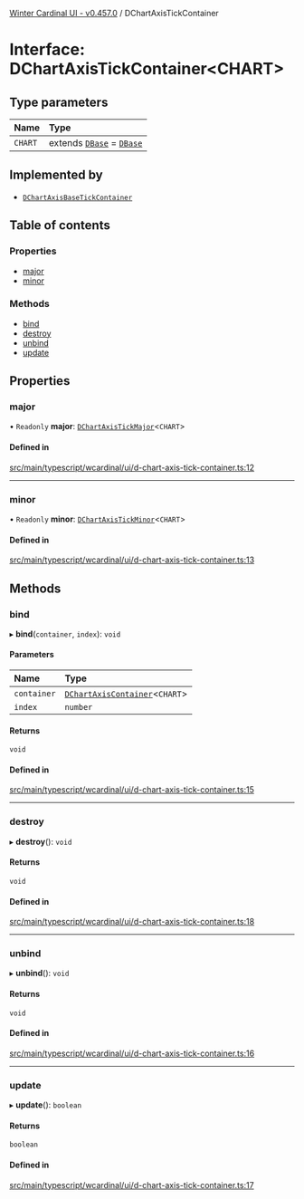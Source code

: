 [Winter Cardinal UI - v0.457.0](../index.md) / DChartAxisTickContainer

# Interface: DChartAxisTickContainer\<CHART\>

## Type parameters

| Name | Type |
| :------ | :------ |
| `CHART` | extends [`DBase`](../classes/DBase.md) = [`DBase`](../classes/DBase.md) |

## Implemented by

- [`DChartAxisBaseTickContainer`](../classes/DChartAxisBaseTickContainer.md)

## Table of contents

### Properties

- [major](DChartAxisTickContainer.md#major)
- [minor](DChartAxisTickContainer.md#minor)

### Methods

- [bind](DChartAxisTickContainer.md#bind)
- [destroy](DChartAxisTickContainer.md#destroy)
- [unbind](DChartAxisTickContainer.md#unbind)
- [update](DChartAxisTickContainer.md#update)

## Properties

### major

• `Readonly` **major**: [`DChartAxisTickMajor`](DChartAxisTickMajor.md)\<`CHART`\>

#### Defined in

[src/main/typescript/wcardinal/ui/d-chart-axis-tick-container.ts:12](https://github.com/winter-cardinal/winter-cardinal-ui/blob/v0.457.0/src/main/typescript/wcardinal/ui/d-chart-axis-tick-container.ts#L12)

___

### minor

• `Readonly` **minor**: [`DChartAxisTickMinor`](DChartAxisTickMinor.md)\<`CHART`\>

#### Defined in

[src/main/typescript/wcardinal/ui/d-chart-axis-tick-container.ts:13](https://github.com/winter-cardinal/winter-cardinal-ui/blob/v0.457.0/src/main/typescript/wcardinal/ui/d-chart-axis-tick-container.ts#L13)

## Methods

### bind

▸ **bind**(`container`, `index`): `void`

#### Parameters

| Name | Type |
| :------ | :------ |
| `container` | [`DChartAxisContainer`](DChartAxisContainer.md)\<`CHART`\> |
| `index` | `number` |

#### Returns

`void`

#### Defined in

[src/main/typescript/wcardinal/ui/d-chart-axis-tick-container.ts:15](https://github.com/winter-cardinal/winter-cardinal-ui/blob/v0.457.0/src/main/typescript/wcardinal/ui/d-chart-axis-tick-container.ts#L15)

___

### destroy

▸ **destroy**(): `void`

#### Returns

`void`

#### Defined in

[src/main/typescript/wcardinal/ui/d-chart-axis-tick-container.ts:18](https://github.com/winter-cardinal/winter-cardinal-ui/blob/v0.457.0/src/main/typescript/wcardinal/ui/d-chart-axis-tick-container.ts#L18)

___

### unbind

▸ **unbind**(): `void`

#### Returns

`void`

#### Defined in

[src/main/typescript/wcardinal/ui/d-chart-axis-tick-container.ts:16](https://github.com/winter-cardinal/winter-cardinal-ui/blob/v0.457.0/src/main/typescript/wcardinal/ui/d-chart-axis-tick-container.ts#L16)

___

### update

▸ **update**(): `boolean`

#### Returns

`boolean`

#### Defined in

[src/main/typescript/wcardinal/ui/d-chart-axis-tick-container.ts:17](https://github.com/winter-cardinal/winter-cardinal-ui/blob/v0.457.0/src/main/typescript/wcardinal/ui/d-chart-axis-tick-container.ts#L17)
